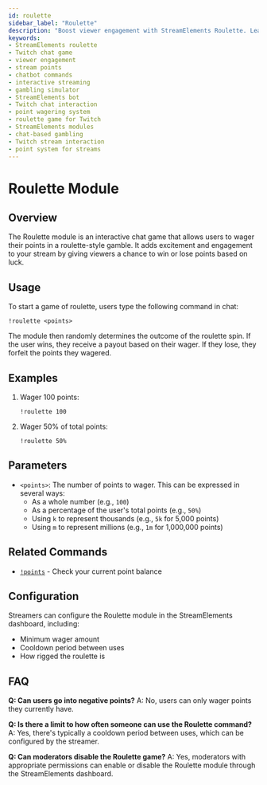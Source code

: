 ```yaml
---
id: roulette
sidebar_label: "Roulette"
description: "Boost viewer engagement with StreamElements Roulette. Learn to set up and use this exciting chat game for wagering and winning points on Twitch streams."
keywords:
- StreamElements roulette
- Twitch chat game
- viewer engagement
- stream points
- chatbot commands
- interactive streaming
- gambling simulator
- StreamElements bot
- Twitch chat interaction
- point wagering system
- roulette game for Twitch
- StreamElements modules
- chat-based gambling
- Twitch stream interaction
- point system for streams
---
```


# Roulette Module

## Overview

The Roulette module is an interactive chat game that allows users to wager their points in a roulette-style gamble. It adds excitement and engagement to your stream by giving viewers a chance to win or lose points based on luck.

## Usage

To start a game of roulette, users type the following command in chat:

```
!roulette <points>
```

The module then randomly determines the outcome of the roulette spin. If the user wins, they receive a payout based on their wager. If they lose, they forfeit the points they wagered.

## Examples

1. Wager 100 points:
   ```
   !roulette 100
   ```

2. Wager 50% of total points:
   ```
   !roulette 50%
   ```

## Parameters

- `<points>`: The number of points to wager. This can be expressed in several ways:
  - As a whole number (e.g., `100`)
  - As a percentage of the user's total points (e.g., `50%`)
  - Using `k` to represent thousands (e.g., `5k` for 5,000 points)
  - Using `m` to represent millions (e.g., `1m` for 1,000,000 points)

## Related Commands

- [`!points`](../commands/default/points.md) - Check your current point balance

## Configuration

Streamers can configure the Roulette module in the StreamElements dashboard, including:

- Minimum wager amount
- Cooldown period between uses
- How rigged the roulette is

## FAQ

**Q: Can users go into negative points?**
A: No, users can only wager points they currently have.

**Q: Is there a limit to how often someone can use the Roulette command?**
A: Yes, there's typically a cooldown period between uses, which can be configured by the streamer.

**Q: Can moderators disable the Roulette game?**
A: Yes, moderators with appropriate permissions can enable or disable the Roulette module through the StreamElements dashboard.
